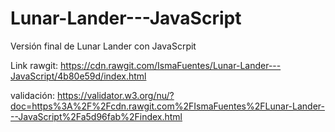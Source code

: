# Lunar-Lander---JavaScript

Versión final de Lunar Lander con JavaScrpit

Link rawgit: https://cdn.rawgit.com/IsmaFuentes/Lunar-Lander---JavaScript/4b80e59d/index.html

validación: https://validator.w3.org/nu/?doc=https%3A%2F%2Fcdn.rawgit.com%2FIsmaFuentes%2FLunar-Lander---JavaScript%2Fa5d96fab%2Findex.html
